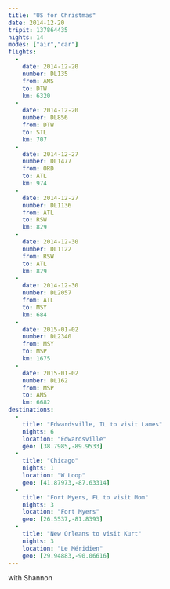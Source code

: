```yaml
---
title: "US for Christmas"
date: 2014-12-20
tripit: 137864435
nights: 14
modes: ["air","car"]
flights:
  -
    date: 2014-12-20
    number: DL135
    from: AMS
    to: DTW
    km: 6320
  -
    date: 2014-12-20
    number: DL856
    from: DTW
    to: STL
    km: 707
  -
    date: 2014-12-27
    number: DL1477
    from: ORD
    to: ATL
    km: 974
  -
    date: 2014-12-27
    number: DL1136
    from: ATL
    to: RSW
    km: 829
  -
    date: 2014-12-30
    number: DL1122
    from: RSW
    to: ATL
    km: 829
  -
    date: 2014-12-30
    number: DL2057
    from: ATL
    to: MSY
    km: 684
  -
    date: 2015-01-02
    number: DL2340
    from: MSY
    to: MSP
    km: 1675
  -
    date: 2015-01-02
    number: DL162
    from: MSP
    to: AMS
    km: 6682
destinations:
  -
    title: "Edwardsville, IL to visit Lames"
    nights: 6
    location: "Edwardsville"
    geo: [38.7985,-89.9533]
  -
    title: "Chicago"
    nights: 1
    location: "W Loop"
    geo: [41.87973,-87.63314]
  -
    title: "Fort Myers, FL to visit Mom"
    nights: 3
    location: "Fort Myers"
    geo: [26.5537,-81.8393]
  -
    title: "New Orleans to visit Kurt"
    nights: 3
    location: "Le Méridien"
    geo: [29.94883,-90.06616]
---
```


with Shannon
